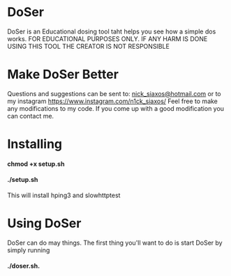 # DoSer
DoSer is an Educational dosing tool taht helps you see how a simple dos works.
FOR EDUCATIONAL PURPOSES ONLY. IF ANY HARM IS DONE USING THIS TOOL THE CREATOR IS NOT RESPONSIBLE

# Make DoSer Better

Questions and suggestions can be sent to: nick_siaxos@hotmail.com or to my instagram https://www.instagram.com/n1ck_siaxos/
Feel free to make any modifications to my code. If you come up with a good modification you can contact me.

# Installing

#### chmod +x setup.sh
#### ./setup.sh
This will install hping3 and slowhttptest

# Using DoSer

DoSer can do may things. The first thing you'll want to do is start DoSer by simply running 
#### ./doser.sh.
